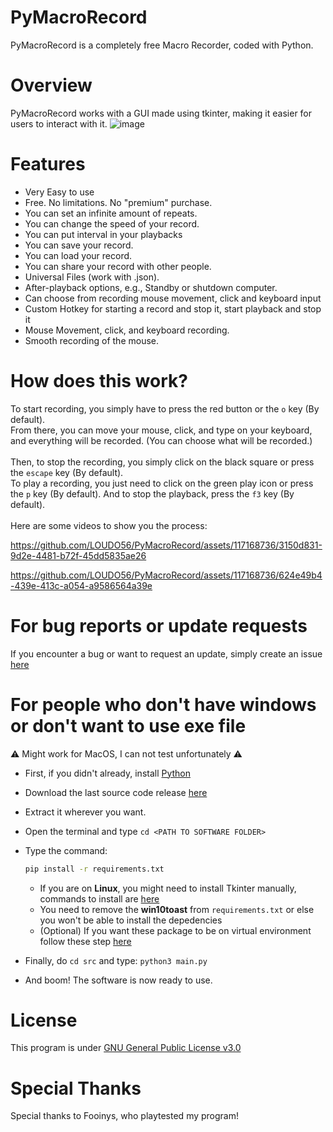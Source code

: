 # PyMacroRecord
PyMacroRecord is a completely free Macro Recorder, coded with Python.

# Overview
PyMacroRecord works with a GUI made using tkinter, making it easier for users to interact with it.
![image](https://github.com/LOUDO56/PyMacroRecord/assets/117168736/2a1b2d0e-d950-40ad-84e2-971464058664)

# Features
- Very Easy to use
- Free. No limitations. No "premium" purchase.
- You can set an infinite amount of repeats.
- You can change the speed of your record.
- You can put interval in your playbacks
- You can save your record.
- You can load your record.
- You can share your record with other people.
- Universal Files (work with .json).
- After-playback options, e.g., Standby or shutdown computer.
- Can choose from recording mouse movement, click and keyboard input
- Custom Hotkey for starting a record and stop it, start playback and stop it
- Mouse Movement, click, and keyboard recording.
- Smooth recording of the mouse.

# How does this work?
To start recording, you simply have to press the red button or the `o` key (By default).\
From there, you can move your mouse, click, and type on your keyboard, and everything will be recorded. (You can choose what will be recorded.)
\
\
Then, to stop the recording, you simply click on the black square or press the `escape` key (By default).\
To play a recording, you just need to click on the green play icon or press the `p` key (By default).
And to stop the playback, press the `f3` key (By default).
\
\
Here are some videos to show you the process:




https://github.com/LOUDO56/PyMacroRecord/assets/117168736/3150d831-9d2e-4481-b72f-45dd5835ae26



https://github.com/LOUDO56/PyMacroRecord/assets/117168736/624e49b4-439e-413c-a054-a9586564a39e





# For bug reports or update requests
If you encounter a bug or want to request an update, simply create an issue [here](https://github.com/LOUDO56/PyMacroRecord/issues)

# For people who don't have windows or don't want to use exe file
⚠️ Might work for MacOS, I can not test unfortunately ⚠️
- First, if you didn't already, install [Python](https://www.python.org/downloads/)
- Download the last source code release [here](https://github.com/LOUDO56/PyMacroRecord/releases)

- Extract it wherever you want.
- Open the terminal and type `cd <PATH TO SOFTWARE FOLDER>`
- Type the command:
  ```bash
  pip install -r requirements.txt
  ```
  - If you are on **Linux**, you might need to install Tkinter manually, commands to install are [here](https://www.geeksforgeeks.org/how-to-install-tkinter-on-linux/)
  - You need to remove the **win10toast** from `requirements.txt` or else you won't be able to install the depedencies
  - (Optional) If you want these package to be on virtual environment follow these step [here](https://stackoverflow.com/a/41799834)
- Finally, do `cd src` and type: `python3 main.py`
- And boom! The software is now ready to use.

# License

This program is under [GNU General Public License v3.0](https://github.com/LOUDO56/PyMacroRecord/blob/main/LICENSE.md)

# Special Thanks

Special thanks to Fooinys, who playtested my program!
